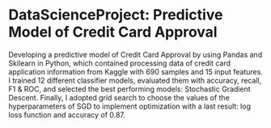 # DataScienceProject: Predictive Model of Credit Card Approval
Developing a predictive model of Credit Card Approval by using Pandas and Skilearn in Python, which contained processing data of credit card application information from Kaggle with 690 samples and 15 input features. I trained 12 different classifier models, evaluated them with accuracy, recall, F1 & ROC, and selected the best performing models: Stochastic Gradient Descent. Finally, I adopted grid search to choose the values of the hyperparameters of SGD to implement optimization with a last result: log loss function and accuracy of 0.87.
